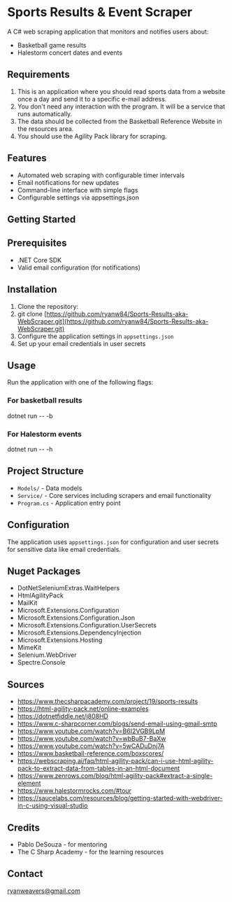 # Sports Results & Event Scraper

A C# web scraping application that monitors and notifies users about:
- Basketball game results
- Halestorm concert dates and events

## Requirements
1. This is an application where you should read sports data from a website once a day and send it to a specific e-mail address.
2. You don't need any interaction with the program. It will be a service that runs automatically.
3. The data should be collected from the Basketball Reference Website in the resources area.
4. You should use the Agility Pack library for scraping.

## Features

- Automated web scraping with configurable timer intervals
- Email notifications for new updates
- Command-line interface with simple flags
- Configurable settings via appsettings.json

## Getting Started

## Prerequisites

- .NET Core SDK
- Valid email configuration (for notifications)

## Installation

1. Clone the repository:
2. git clone [https://github.com/ryanw84/Sports-Results-aka-WebScraper.git](https://github.com/ryanw84/Sports-Results-aka-WebScraper.git)
3. Configure the application settings in `appsettings.json`
4. Set up your email credentials in user secrets

## Usage

Run the application with one of the following flags:

### For basketball results
dotnet run -- -b

### For Halestorm events
dotnet run -- -h

## Project Structure
- `Models/` - Data models
- `Service/` - Core services including scrapers and email functionality
- `Program.cs` - Application entry point

## Configuration

The application uses `appsettings.json` for configuration and user secrets for sensitive data like email credentials.

## Nuget Packages
- DotNetSeleniumExtras.WaitHelpers
- HtmlAgilityPack
- MailKit
- Microsoft.Extensions.Configuration
- Microsoft.Extensions.Configuration.Json
- Microsoft.Extensions.Configuration.UserSecrets
- Microsoft.Extensions.DependencyInjection
- Microsoft.Extensions.Hosting
- MimeKit
- Selenium.WebDriver
- Spectre.Console

## Sources
- https://www.thecsharpacademy.com/project/19/sports-results
- https://html-agility-pack.net/online-examples
- https://dotnetfiddle.net/j808HD
- https://www.c-sharpcorner.com/blogs/send-email-using-gmail-smtp
- https://www.youtube.com/watch?v=B6I2VGB9LpM
- https://www.youtube.com/watch?v=wbBuB7-BaXw
- https://www.youtube.com/watch?v=5wCADuDnj7A
- https://www.basketball-reference.com/boxscores/
- https://webscraping.ai/faq/html-agility-pack/can-i-use-html-agility-pack-to-extract-data-from-tables-in-an-html-document
- https://www.zenrows.com/blog/html-agility-pack#extract-a-single-element
- https://www.halestormrocks.com/#tour
- https://saucelabs.com/resources/blog/getting-started-with-webdriver-in-c-using-visual-studio

## Credits
- Pablo DeSouza - for mentoring
- The C Sharp Academy - for the learning resources

## Contact
ryanweavers@gmail.com
